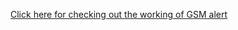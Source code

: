 [Click here for checking out the working of GSM alert](https://drive.google.com/file/d/1xL9LF3eHNSRqYVwqcmxvyNqBU4YYpk5z/view?usp=sharing)
